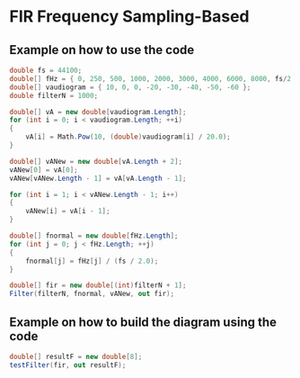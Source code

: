 # FIR Frequency Sampling-Based 

## Example on how to use the code
```c#
double fs = 44100;
double[] fHz = { 0, 250, 500, 1000, 2000, 3000, 4000, 6000, 8000, fs/2.0 };
double[] vaudiogram = { 10, 0, 0, -20, -30, -40, -50, -60 };
double filterN = 1000;

double[] vA = new double[vaudiogram.Length];
for (int i = 0; i < vaudiogram.Length; ++i)
{
    vA[i] = Math.Pow(10, (double)vaudiogram[i] / 20.0);
}

double[] vANew = new double[vA.Length + 2];
vANew[0] = vA[0];
vANew[vANew.Length - 1] = vA[vA.Length - 1];

for (int i = 1; i < vANew.Length - 1; i++)
{
    vANew[i] = vA[i - 1];
}

double[] fnormal = new double[fHz.Length];
for (int j = 0; j < fHz.Length; ++j)
{
    fnormal[j] = fHz[j] / (fs / 2.0);
}

double[] fir = new double[(int)filterN + 1];
Filter(filterN, fnormal, vANew, out fir);
```

## Example on how to build the diagram using the code
```c#
double[] resultF = new double[8]; 
testFilter(fir, out resultF);
```
